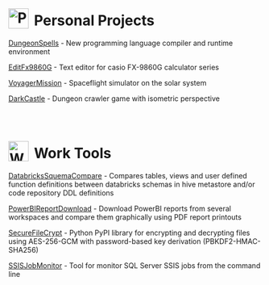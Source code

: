 # <a href="https://github.com/orgs/diegomarin75-projects/repositories"><img src="https://avatars.githubusercontent.com/u/225530995" alt="PersonalProjects" width="40" style="margin-right:4px; position:relative; top:6px;"/></a> Personal Projects

[DungeonSpells](https://github.com/diegomarin75-projects/DungeonSpells) - New programming language compiler and runtime environment

[EditFx9860G](https://github.com/diegomarin75-projects/EditFx9860G) - Text editor for casio FX-9860G calculator series

[VoyagerMission](https://github.com/diegomarin75-projects/VoyagerMission) - Spaceflight simulator on the solar system

[DarkCastle](https://github.com/diegomarin75-projects/DarkCastle) - Dungeon crawler game with isometric perspective

&nbsp;

# <a href="https://github.com/orgs/diegomarin75-work/repositories"><img src="https://avatars.githubusercontent.com/u/225531284" alt="WorkTools" width="40"  style="margin-right:4px; position:relative; top:6px;"/></a> Work Tools

[DatabricksSquemaCompare](https://github.com/diegomarin75-work/DatabricksSquemaCompare) - Compares tables, views and user defined function definitions between databricks schemas in hive metastore and/or code repository DDL definitions

[PowerBIReportDownload](https://github.com/diegomarin75-work/PowerBIReportDownload) - Download PowerBI reports from several workspaces and compare them graphically using PDF report printouts

[SecureFileCrypt](https://github.com/diegomarin75-work/SecureFileCrypt) - Python PyPI library for encrypting and decrypting files using AES-256-GCM with password-based key derivation (PBKDF2-HMAC-SHA256)

[SSISJobMonitor](https://github.com/diegomarin75-work/SSISJobMonitor) - Tool for monitor SQL Server SSIS jobs from the command line

